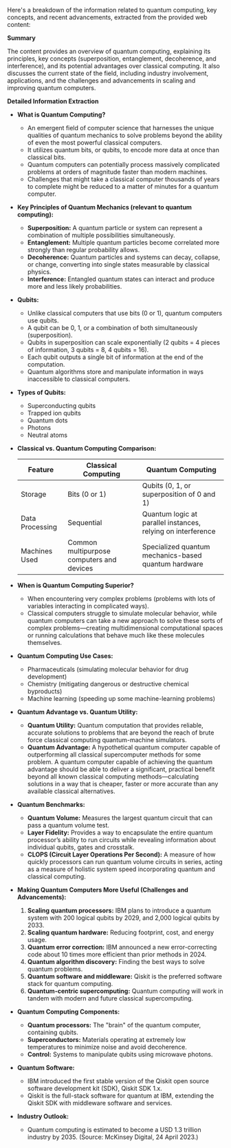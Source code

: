 Here's a breakdown of the information related to quantum computing, key concepts, and recent advancements, extracted from the provided web content:

**Summary**

The content provides an overview of quantum computing, explaining its principles, key concepts (superposition, entanglement, decoherence, and interference), and its potential advantages over classical computing. It also discusses the current state of the field, including industry involvement, applications, and the challenges and advancements in scaling and improving quantum computers.

**Detailed Information Extraction**

*   **What is Quantum Computing?**

    *   An emergent field of computer science that harnesses the unique qualities of quantum mechanics to solve problems beyond the ability of even the most powerful classical computers.
    *   It utilizes quantum bits, or qubits, to encode more data at once than classical bits.
    *   Quantum computers can potentially process massively complicated problems at orders of magnitude faster than modern machines.
    *   Challenges that might take a classical computer thousands of years to complete might be reduced to a matter of minutes for a quantum computer.

*   **Key Principles of Quantum Mechanics (relevant to quantum computing):**

    *   **Superposition:** A quantum particle or system can represent a combination of multiple possibilities simultaneously.
    *   **Entanglement:** Multiple quantum particles become correlated more strongly than regular probability allows.
    *   **Decoherence:** Quantum particles and systems can decay, collapse, or change, converting into single states measurable by classical physics.
    *   **Interference:** Entangled quantum states can interact and produce more and less likely probabilities.

*   **Qubits:**

    *   Unlike classical computers that use bits (0 or 1), quantum computers use qubits.
    *   A qubit can be 0, 1, or a combination of both simultaneously (superposition).
    *   Qubits in superposition can scale exponentially (2 qubits = 4 pieces of information, 3 qubits = 8, 4 qubits = 16).
    *   Each qubit outputs a single bit of information at the end of the computation.
    *   Quantum algorithms store and manipulate information in ways inaccessible to classical computers.

*   **Types of Qubits:**

    *   Superconducting qubits
    *   Trapped ion qubits
    *   Quantum dots
    *   Photons
    *   Neutral atoms

*   **Classical vs. Quantum Computing Comparison:**

    | Feature            | Classical Computing                         | Quantum Computing                                           |
    | ------------------ | ------------------------------------------- | ----------------------------------------------------------- |
    | Storage            | Bits (0 or 1)                               | Qubits (0, 1, or superposition of 0 and 1)                    |
    | Data Processing    | Sequential                                  | Quantum logic at parallel instances, relying on interference |
    | Machines Used      | Common multipurpose computers and devices | Specialized quantum mechanics-based quantum hardware        |

*   **When is Quantum Computing Superior?**

    *   When encountering very complex problems (problems with lots of variables interacting in complicated ways).
    *   Classical computers struggle to simulate molecular behavior, while quantum computers can take a new approach to solve these sorts of complex problems—creating multidimensional computational spaces or running calculations that behave much like these molecules themselves.

*   **Quantum Computing Use Cases:**

    *   Pharmaceuticals (simulating molecular behavior for drug development)
    *   Chemistry (mitigating dangerous or destructive chemical byproducts)
    *   Machine learning (speeding up some machine-learning problems)

*   **Quantum Advantage vs. Quantum Utility:**

    *   **Quantum Utility:** Quantum computation that provides reliable, accurate solutions to problems that are beyond the reach of brute force classical computing quantum-machine simulators.
    *   **Quantum Advantage:** A hypothetical quantum computer capable of outperforming all classical supercomputer methods for some problem. A quantum computer capable of achieving the quantum advantage should be able to deliver a significant, practical benefit beyond all known classical computing methods—calculating solutions in a way that is cheaper, faster or more accurate than any available classical alternatives.

*   **Quantum Benchmarks:**

    *   **Quantum Volume:** Measures the largest quantum circuit that can pass a quantum volume test.
    *   **Layer Fidelity:** Provides a way to encapsulate the entire quantum processor’s ability to run circuits while revealing information about individual qubits, gates and crosstalk.
    *   **CLOPS (Circuit Layer Operations Per Second):** A measure of how quickly processors can run quantum volume circuits in series, acting as a measure of holistic system speed incorporating quantum and classical computing.

*   **Making Quantum Computers More Useful (Challenges and Advancements):**

    1.  **Scaling quantum processors:** IBM plans to introduce a quantum system with 200 logical qubits by 2029, and 2,000 logical qubits by 2033.
    2.  **Scaling quantum hardware:** Reducing footprint, cost, and energy usage.
    3.  **Quantum error correction:** IBM announced a new error-correcting code about 10 times more efficient than prior methods in 2024.
    4.  **Quantum algorithm discovery:** Finding the best ways to solve quantum problems.
    5.  **Quantum software and middleware:** Qiskit is the preferred software stack for quantum computing.
    6.  **Quantum-centric supercomputing:** Quantum computing will work in tandem with modern and future classical supercomputing.

*   **Quantum Computing Components:**

    *   **Quantum processors:** The "brain" of the quantum computer, containing qubits.
    *   **Superconductors:** Materials operating at extremely low temperatures to minimize noise and avoid decoherence.
    *   **Control:** Systems to manipulate qubits using microwave photons.

*   **Quantum Software:**

    *   IBM introduced the first stable version of the Qiskit open source software development kit (SDK), Qiskit SDK 1.x.
    *   Qiskit is the full-stack software for quantum at IBM, extending the Qiskit SDK with middleware software and services.

*   **Industry Outlook:**

    *   Quantum computing is estimated to become a USD 1.3 trillion industry by 2035. (Source: McKinsey Digital, 24 April 2023.)

